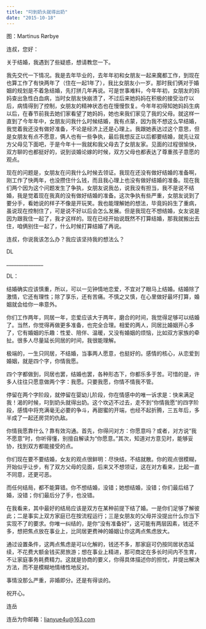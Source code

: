 ```yaml
---
title: "叼到奶头就得出奶"
date: "2015-10-18"
---
```


图：Martinus Rørbye

连叔，您好：

关于结婚，我遇到了些疑惑，想请教您一下。

我先交代一下情况。我是去年毕业的，去年年初和女朋友一起来魔都工作，到现在也算工作了有快两年了（住在一起1年了），我比女朋友小一岁。那时我们俩对于婚姻的规划是不着急结婚，先打拼几年再说。可是世事难料，今年年初，女朋友的妈妈查出急性白血病，当时女朋友快崩溃了，不过后来她妈妈在积极的接受治疗以后，病情得到了控制，女朋友的精神状态也在慢慢恢复。今年年初得知她妈妈生病以后，在春节前我去她们家看望了她妈妈，她也来我们家见了我的父母。就这样一直到了今年年中，女朋友问我什么时候结婚，我有点蒙，因为我不想这么早结婚，我觉着我还没有做好准备，不论是经济上还是心理上。我跟她表达过这个意思，但是女朋友有点不愿意，俩人也有一些争执，最后我想反正以后都要结婚，就先让双方父母见下面吧，于是今年十一我就和我父母去了女朋友家。见面的过程很愉快，双方聊的也都挺好的，说到谈婚论嫁的时候，双方父母也都表达了尊重孩子意愿的观点。

现在的问题是，女朋友在问我什么时候去领证。我现在还没有做好结婚的准备啊，刚工作了快两年，也没攒住什么钱，而且我心理上也没有做好结婚的准备。现在我们两个因为这个问题发生了争执，女朋友说我怂，说我没有担当，我不是说不结婚，我是觉着现在我真的没有做好结婚的准备。这次争执有些严重，女朋友说到了要分手，看她说的样子不像是开玩笑。我也能理解她的想法，毕竟妈妈生了重病，虽说现在控制住了，可是说不好以后会怎么发展。但是我现在不想结婚，女友说是因为跟我住一起了，我才这样的。现在已经开始说既然不打算结婚，那我就搬出去住，咱俩别住一起了，什么时候打算结婚了再说。

连叔，你说我该怎么办？我应该坚持我的想法么？

DL

\_\_\_\_\_\_\_\_\_\_\_\_\_\_\_

DL：

结婚确实应该慎重，所以，可以一见钟情地恋爱，不宜对了眼马上结婚。结婚除了激情，它还有理性；除了享乐，还有苦痛。不慎之又慎，在心里做好最坏打算，婚姻就会给你一串意外。

你们工作两年，同居一年，恋爱应该大于两年，磨合的时间，我觉得足够可以结婚了。当然，你觉得再做更多准备，也完全合理。相爱的两人，同居比婚姻开心多了，它有婚姻的乐趣：性爱、陪伴、温暖，又没有婚姻的烦恼，比如双方家族的牵扯。很多人尽量延长同居的时间，我很能理解。

极端的，一生只同居，不结婚，当事两人愿意，也挺好的。感情的核心，从恋爱到婚姻，就是四个字，你情我愿。

四个字都做到，同居也罢，结婚也罢，各种形态下，你都乐多于苦。可惜的是，许多人往往只愿意做两个字：我愿。只要我愿，你情不情我不管。

停留在两个字阶段，就停留在婴幼儿阶段，你在情感中的唯一诉求是：快来满足我！渴的时候，叼到奶头就得出奶。这个坎迈不过去，走不到“你情我愿”的四字阶段，感情中将充满毫无必要的争斗，再甜蜜的开端，也经不起折腾，三五年后，多半成了一起还房贷的仇敌。

你情我愿靠什么？靠有效沟通。首先，你得问对方：你愿意吗？或者，对方说“我不愿意”时，你听得懂，别擅自解读为“你愿意。”其次，知道对方意见时，能够妥协，找到双方都能接受的点。

你们现在要不要结婚，女友的观点很鲜明：尽快结，不结就散。你的观点很模糊，开始似乎让步，有了双方父母的见面，后来又不想领证，这在对方看来，比起一直不同意，还更可恶。

而任何结局，都不能算错。你不想结婚，没错；她想结婚，没错；你们最后结了婚，没错；你们最后分了手，也没错。

在我看来，其中最好的结局应该是双方在某种前提下结了婚。一是你们足够了解彼此；二是事实上双方家庭已在按流程运行；三是女朋友的父母并没提出什么你当下实现不了的要求。你唯一纠结的，是你“没有准备好”，这可能有两层因素，钱还不多，想把焦点放在事业上，比同居更费神的婚姻让你这两点焦虑放大。

通过设置条件，这两点焦虑是可以化解的，钱还不多，那家庭可仍按同居状态延续，不花费大额金钱买房旅游；想在事业上精进，那可商定在多长时间内不生育，不让家庭事务耗费精力。这就是协商的要义，你得具体描述你的担忧，并提出解决方法，而不是模糊地情绪性地反对。

事情没那么严重，非婚即分。还是有得谈的。

祝开心。

连岳

连岳为你邮箱：lianyue4u@163.com
